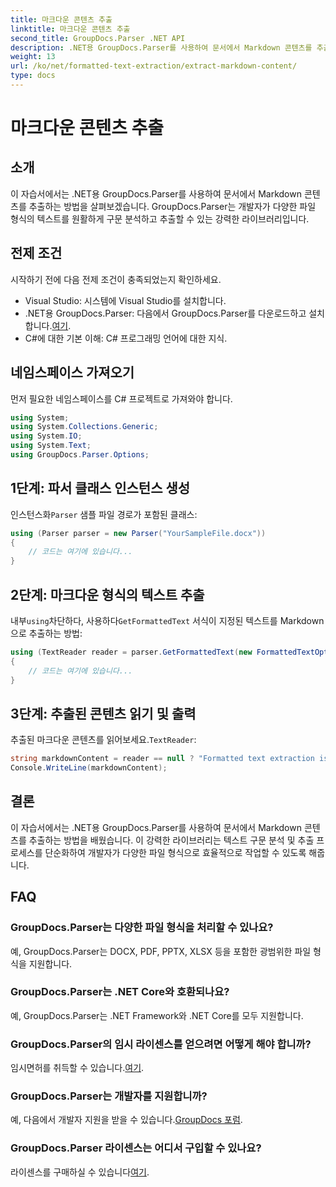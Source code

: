 ```yaml
---
title: 마크다운 콘텐츠 추출
linktitle: 마크다운 콘텐츠 추출
second_title: GroupDocs.Parser .NET API
description: .NET용 GroupDocs.Parser를 사용하여 문서에서 Markdown 콘텐츠를 추출하는 방법을 알아보세요. 이 튜토리얼에서는 원활한 텍스트 추출을 위한 단계별 지침을 제공합니다.
weight: 13
url: /ko/net/formatted-text-extraction/extract-markdown-content/
type: docs
---
```

# 마크다운 콘텐츠 추출

## 소개
이 자습서에서는 .NET용 GroupDocs.Parser를 사용하여 문서에서 Markdown 콘텐츠를 추출하는 방법을 살펴보겠습니다. GroupDocs.Parser는 개발자가 다양한 파일 형식의 텍스트를 원활하게 구문 분석하고 추출할 수 있는 강력한 라이브러리입니다.
## 전제 조건
시작하기 전에 다음 전제 조건이 충족되었는지 확인하세요.
- Visual Studio: 시스템에 Visual Studio를 설치합니다.
-  .NET용 GroupDocs.Parser: 다음에서 GroupDocs.Parser를 다운로드하고 설치합니다.[여기](https://releases.groupdocs.com/parser/net/).
- C#에 대한 기본 이해: C# 프로그래밍 언어에 대한 지식.

## 네임스페이스 가져오기
먼저 필요한 네임스페이스를 C# 프로젝트로 가져와야 합니다.
```csharp
using System;
using System.Collections.Generic;
using System.IO;
using System.Text;
using GroupDocs.Parser.Options;
```
## 1단계: 파서 클래스 인스턴스 생성
 인스턴스화`Parser` 샘플 파일 경로가 포함된 클래스:
```csharp
using (Parser parser = new Parser("YourSampleFile.docx"))
{
    // 코드는 여기에 있습니다...
}
```
## 2단계: 마크다운 형식의 텍스트 추출
 내부`using`차단하다, 사용하다`GetFormattedText` 서식이 지정된 텍스트를 Markdown으로 추출하는 방법:
```csharp
using (TextReader reader = parser.GetFormattedText(new FormattedTextOptions(FormattedTextMode.Markdown)))
{
    // 코드는 여기에 있습니다...
}
```
## 3단계: 추출된 콘텐츠 읽기 및 출력
 추출된 마크다운 콘텐츠를 읽어보세요.`TextReader`:
```csharp
string markdownContent = reader == null ? "Formatted text extraction isn't supported" : reader.ReadToEnd();
Console.WriteLine(markdownContent);
```

## 결론
이 자습서에서는 .NET용 GroupDocs.Parser를 사용하여 문서에서 Markdown 콘텐츠를 추출하는 방법을 배웠습니다. 이 강력한 라이브러리는 텍스트 구문 분석 및 추출 프로세스를 단순화하여 개발자가 다양한 파일 형식으로 효율적으로 작업할 수 있도록 해줍니다.
## FAQ
### GroupDocs.Parser는 다양한 파일 형식을 처리할 수 있나요?
예, GroupDocs.Parser는 DOCX, PDF, PPTX, XLSX 등을 포함한 광범위한 파일 형식을 지원합니다.
### GroupDocs.Parser는 .NET Core와 호환되나요?
예, GroupDocs.Parser는 .NET Framework와 .NET Core를 모두 지원합니다.
### GroupDocs.Parser의 임시 라이센스를 얻으려면 어떻게 해야 합니까?
 임시면허를 취득할 수 있습니다.[여기](https://purchase.groupdocs.com/temporary-license/).
### GroupDocs.Parser는 개발자를 지원합니까?
 예, 다음에서 개발자 지원을 받을 수 있습니다.[GroupDocs 포럼](https://forum.groupdocs.com/c/parser/17).
### GroupDocs.Parser 라이센스는 어디서 구입할 수 있나요?
 라이센스를 구매하실 수 있습니다[여기](https://purchase.groupdocs.com/buy).